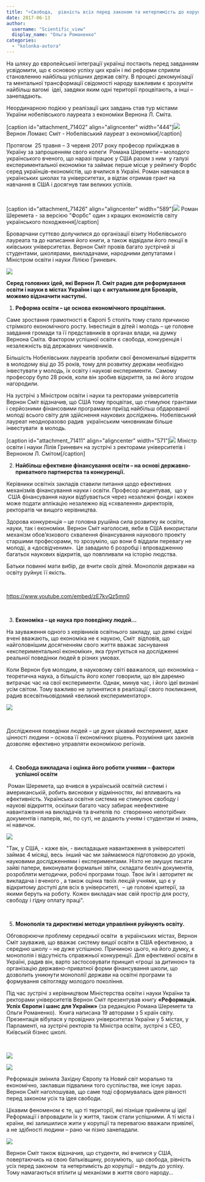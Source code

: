 ```yaml
---
title: "«Свобода,  рівність всіх перед законом та нетерпимість до корупції – ведуть до успіху міста і країни» - Нобелівський лауреат Вернон Л. Сміт"
date: 2017-06-13
author: 
  username: "Scientific_view"
  display_name: "Ольга Романенко"
categories: 
  - "kolonka-avtora"
---
```


На шляху до європейської інтеграції українці постають перед завданням усвідомити, що є основою успіху цих країн і які реформи сприяли становленню найбільш успішних держав світу. В процесі декомунізації та ментальної трансформації свідомості народу важливим є зрозуміти найбільш вагомі  ідеї, завдяки яким одні території процвітають, а інші – занепадають.

Неординарною подією у реалізації цих завдань став тур містами України нобелівського лауреата з економіки Вернона Л. Сміта.

\[caption id="attachment\_71402" align="aligncenter" width="444"\]![](https://mpz.brovary.org/wp-content/uploads/2017/06/34993247626_2c29d6b46d_o.jpg) Вернон Ломакс Сміт - Нобелівський лауреат з економіки\[/caption\]

Протягом  25 травня – 3 червня 2017 року професор приїжджав в Україну за запрошенням свого колеги  Романа Шеремети – молодого українського вченого, що наразі працює у США разом з ним  у галузі експериментальної економіки та займає перше місце у рейтингу Форбс серед українців-економістів, що вчилися в Україні. Роман навчався в українських школах та університетах, а відтак отримав грант на навчання в США і досягнув там великих успіхів.

 

\[caption id="attachment\_71426" align="aligncenter" width="589"\]![](https://mpz.brovary.org/wp-content/uploads/2017/06/IMG_0233-3-e1497374027179.jpg) Роман Шеремета - за версією "Форбс" один з кращих економістів світу українського походження\[/caption\]

Броварчани суттєво долучилися до організації візиту Нобелівського лауреата та до написання його книги, а також відвідали його лекції в київських університетах. Вернон Сміт провів багато зустрічей зі студентами, школярами, викладачами, народними депутатами і Міністром освіти і науки Лілією Гриневич.

![](https://mpz.brovary.org/wp-content/uploads/2017/06/5f739d65b38385f405467ed5bf4e058f.jpg)

**Серед головних ідей, які Вернон Л. Сміт радив для реформування освіти і науки в містах України і що є актуальним для Броварів, можемо відзначити наступні.**

1. **Реформа освіти – це основа економічного процвітання.**

Саме зростання грамотності в Європі 5 століть тому стало причиною стрімкого економічного росту. Інвестиція в дітей і молодь – це головне завдання громади та її представників в органах влади, на думку Вернона Сміта. Фактором успішної освіти є свобода, конкуренція і незалежність від державних чиновників.

Більшість Нобелівських лауреатів зробили свої феноменальні відкриття в молодому віці до 35 років, тому для розвитку держави необхідно інвестувати у молодь, їх освіту і наукові експерименти.  Самому професору було 28 років, коли він зробив відкриття, за які його згодом нагородили.

На зустрічі з Міністром освіти і науки та ректорами університетів Вернон Сміт відзначив, що США тому процвітає, що стимулює грантами і серйозними фінансовими програмами приїзд найбільш обдарованої молоді всього світу для здійснення наукових досліджень. Нобелівський лауреат неодноразово радив  українським чиновникам більше інвестувати  в молодь.

\[caption id="attachment\_71411" align="aligncenter" width="571"\]![](https://mpz.brovary.org/wp-content/uploads/2017/06/IMG_1322.jpg) Міністр освіти і науки Лілія Гриневич на зустрічі з ректорами університетів і Верноном Л. Смітом\[/caption\]

2. **Найбільш ефективне фінансування освіти – на основі державно-приватного партнерства та конкуренції.**

Керівники освітніх закладів ставили питання щодо ефективних механізмів фінансування науки і освіти. Професор акцентував,  що у  США фінансування науки відбувається через незалежні фонди і кожен  може подати аплікацію незалежно від «схвалення» директорів, ректоратів чи вищого керівництва.

Здорова конкуренція – це головна рушійна сила розвитку як освіти, науки, так і економіки. Вернон Сміт наголосив, якби в США використали механізм обов’язкового схвалення фінансування наукового проекту старшими професорами, то зрозуміло, що вони б віддали перевагу не молоді, а «досвідченим».  Це завадило б розробці і впровадженню багатьох наукових відкритів, що повпливали на історію людства.

Батьки повинні мати вибір, де вчити своїх дітей. Монополія держави на освіту руйнує її якість.

 

https://www.youtube.com/embed/zE7kvQz5mn0

 

3. **Економіка – це наука про поведінку людей…**

На зауваження одного з керівників освітнього закладу, що деякі східні вчені вважають, що економіка не є наукою, Сміт  відповів, що найголовнішим досягненням свого життя вважає заснування «експериментальної економіки», яка ґрунтується на дослідженні реальної поведінки людей в різних умовах.

Коли Вернон був молодим, в науковому світі вважалося, що економіка – теоретична наука, а більшість його колег говорили, що він даремно витрачає час на свої експерименти. Однак, минув час, і його ідеї визнані усім світом. Тому важливо не зупинятися в реалізації свого покликання, радив всесвітньовідомий «великий експериментатор».

![](https://mpz.brovary.org/wp-content/uploads/2017/06/IMG_0265.jpg)

 

Дослідження поведінки людей – це дуже цікавий експеримент, адже цінності людини – основа її економічних рішень. Розуміння цих законів дозволяє ефективно управляти економікою регіонів.

 

4. **Свобода викладача і оцінка його роботи учнями – фактори успішної освіти**

 Роман Шеремета, що вчився в українській освітній системі і американській, робить висновки у відмінностях, які впливають на ефективність. Українська освітня система не стимулює свободу і наукові відкриття, оскільки багато часу забирає неефективне навантаження на викладачів та вчителів по  створенню непотрібних документів і паперів, які, по суті, не додають учням і студентам ні знань, ні навичок.

![](https://mpz.brovary.org/wp-content/uploads/2017/06/IMG_1383.jpg)

"Так, у США, - каже він, - викладацьке навантаження в університеті займає 4 місяці, весь  інший час ми займаємося підготовкою до уроків, науковими дослідженнями і експериментами. Ніхто не змушує писати зайві папери, виконувати формальні звіти, складати безліч документів, розробляти методички, робочі програми тощо. Твоє ім’я і авторитет як викладача і вченого , а також оцінка твоїх лекцій учнями, що є у відкритому доступі для всіх в університеті,  – це головні критерії, за якими беруть на роботу. Кожен викладач має свій простір для росту, свободу і гідну оплату праці".

 

5. **Монополія та директивні методи управління руйнують освіту.**

Обговорюючи проблему середньої освіти  в українських містах, Вернон Сміт зауважив, що вважає систему вищої освіти в США ефективною, а середню школу – не дуже успішною. Причиною цього, на його думку, є монополія і відсутність справжньої конкуренції. Для ефективної освіти в Україні, радив він, варто застосовувати принцип «гроші за дитиною» та організацію державно-приватної форми фінансування школи, що дозволить уникнути монополії держави на освітні програми та формування світогляду молодого покоління.

Під час зустрічі з керівництвом Міністерства освіти і науки України та ректорами університетів Вернон Сміт презентував книгу **«Реформація. Успіх Європи і шанс для України»** (за редакцією Романа Шеремети та Ольги Романенко).  Книга написана 19 авторами з 5 країн світу. Презентація вібулася у провідних університетах України у 5 містах, у Парламенті, на зустрічі ректорів та Міністра освіти, зустрічі з СЕО, Київській бізнес школі.

 

![](https://mpz.brovary.org/wp-content/uploads/2017/06/18881717_1448797808513109_368733400900026731_n.jpg)

![](https://mpz.brovary.org/wp-content/uploads/2017/06/18814115_1448802461845977_5248138199860139432_n.jpg)

Реформація змінила Західну Європу та Новий світ морально та економічно, заклавши підвалини того суспільства, яке існує зараз. Вернон Сміт наголошував, що саме тоді сформувалась ідея рівності перед законом усіх та ідея свободи.

Цікавим феноменом є те, що ті території, які пізніше прийняли ці ідеї Реформації і впровадили їх у життя, також стали успішними. А ті міста і країни, які залишилися жити у корупції та перевагою вважали привілеї, а не здібності людини – рано чи пізно занепадали.

![](https://mpz.brovary.org/wp-content/uploads/2017/06/IMG_4124-1-1.jpg)

Вернон Сміт також відзначив, що студенти, які вчилися у США, повертаючись на свою батьківщину, розуміють,  що свобода, рівність усіх перед законом  та нетерпимість до корупції – ведуть до успіху. Тому намагаються втілити ці механізми в життя свого народу…
